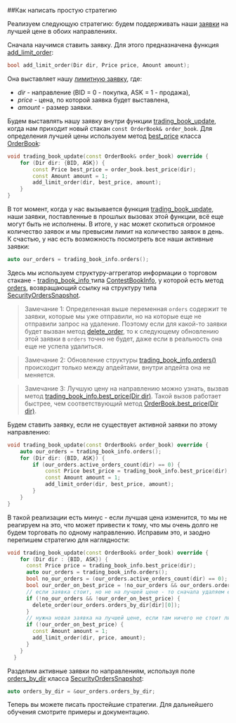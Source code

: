 ##Как написать простую стратегию

Реализуем следующую стратегию: будем поддерживать наши [заявки](../terms.md#order) на лучшей цене в обоих направлениях. 

Сначала научимся ставить заявку. Для этого предназначена функция [add_limit_order](../api/ParticipantStrategy.md#add_limit_order):
```c++
bool add_limit_order(Dir dir, Price price, Amount amount);
```
Она выставляет нашу [лимитную заявку](../terms.md#limit_order), где:
- *dir* - направление (BID = 0 - покупка, ASK = 1 - продажа),
- *price* - цена, по которой заявка будет выставлена,
- *amount* - размер заявки.

Будем выставлять нашу заявку внутри функции [trading_book_update](../api/ParticipantStrategy.md#trading_book_update), когда нам приходит новый стакан `const OrderBook& order_book`. Для определения лучшей цены используем метод [best_price](../api/OrderBook.md#best_price) класса [OrderBook](../api/OrderBook.md):
```cpp
void trading_book_update(const OrderBook& order_book) override {
	for (Dir dir: {BID, ASK}) {
	    const Price best_price = order_book.best_price(dir);
	    const Amount amount = 1;
		add_limit_order(dir, best_price, amount);
	}
}
```

В тот момент, когда у нас вызывается функция [trading_book_update](../api/ParticipantStrategy.md#trading_book_update), наши заявки, поставленные в прошлых вызовах этой функции, всё еще могут быть не исполнены. В итоге, у нас может скопиться огромное количество заявок и мы превысим лимит на количество заявок в день. К счастью, у нас есть возможность посмотреть все наши активные заявки: 
```cpp
auto our_orders = trading_book_info.orders();
```

Здесь мы используем структуру-аггрегатор информации о торговом стакане - [trading_book_info
](../api/ParticipantStrategy.md#trading_book_info
) типа [ContestBookInfo](../api/ContestBookInfo.md), у которой есть метод [orders](../api/ContestBookInfo.mв#orders), возвращающий ссылку на структуру типа [SecurityOrdersSnapshot](../api/SecurityOrdersSnapshot.md#).


> Замечание 1: Определенная выше переменная `orders` содержит те заявки, которые мы уже отправили, но на которые еще не отправили запрос на удаление. Поэтому если для какой-то заявки будет вызван метод [delete_order](../api/ParticipantStrategy.md#delete_order), то к следующему обновлению этой заявки в `orders` точно не будет, даже если в реальность она еще не успела удалиться. 

> Замечание 2: Обновление структуры [trading_book_info.orders()](../api/ContestBookInfo.md#orders) происходит только между апдейтами, внутри апдейта она не меняется.

> Замечание 3: Лучшую цену на направлению можно узнать, вызвав метод 
[trading_book_info.best_price(Dir dir)](../api/ContestBookInfo.md#best_price). Такой вызов работает быстрее, чем соответствующий метод [OrderBook.best_price(Dir dir)](../api/OrderBook.md#best_price). 

Будем ставить заявку, если не существует активной заявки по этому направлению:

```cpp
void trading_book_update(const OrderBook& order_book) override {
    auto our_orders = trading_book_info.orders();
	for (Dir dir: {BID, ASK}) {
	    if (our_orders.active_orders_count(dir) == 0) {
	        const Price best_price = trading_book_info.best_price(dir);
	        const Amount amount = 1;
	        add_limit_order(dir, best_price, amount);
	    }
	}
}
```



В такой реализации есть минус - если лучшая цена изменится, то мы не реагируем на это, что может привести к тому, что мы очень долго не будем торговать по одному направлению. Исправим это, и заодно перепишем стратегию для наглядности:

```cpp
void trading_book_update(const OrderBook& order_book) override {
    for (Dir dir : {BID, ASK}) {
      const Price price = trading_book_info.best_price(dir);
      auto our_orders = trading_book_info.orders();
      bool no_our_orders = (our_orders.active_orders_count(dir) == 0);
      bool our_order_on_best_price = !no_our_orders && our_orders.orders_by_dir[dir][0]->price == price;
      // если заявка стоит, но не на лучшей цене - то сначала удаляем ее
      if (!no_our_orders && !our_order_on_best_price) {
        delete_order(our_orders.orders_by_dir[dir][0]);
      }
      // нужна новая заявка на лучшей цене, если там ничего не стоит либо
      if (!our_order_on_best_price) {
        const Amount amount = 1;
        add_limit_order(dir, price, amount);
      }
    }
  }
```

Разделим активные заявки по направлениям, используя поле [orders_by_dir](../api/SecurityOrdersSnapshot.md#orders_by_dir) класса [SecurityOrdersSnapshot](../api/SecurityOrdersSnapshot.md#):

```cpp
auto orders_by_dir = &our_orders.orders_by_dir;
```

 Теперь вы можете писать простейшие стратегии. Для дальнейшего обучения смотрите примеры и документацию. 